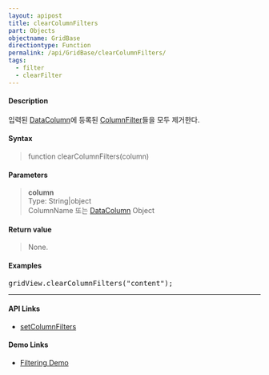```yaml
---
layout: apipost
title: clearColumnFilters
part: Objects
objectname: GridBase
directiontype: Function
permalink: /api/GridBase/clearColumnFilters/
tags:
  - filter
  - clearFilter
---
```



#### Description

 입력된 [DataColumn](/api/types/DataColumn/)에 등록된 [ColumnFilter](/api/types/ColumnFilter/)들을 모두 제거한다.  

#### Syntax

> function clearColumnFilters(column)  

#### Parameters

> **column**  
> Type: String\|object  
> ColumnName 또는 [DataColumn](/api/types/DataColumn/) Object  

#### Return value

> None.  

#### Examples 

<pre class="prettyprint">
gridView.clearColumnFilters("content");
</pre>

---

#### API Links

* [setColumnFilters](/api/GridBase/setColumnFilters) 

#### Demo Links

* [Filtering Demo](http://demo.realgrid.com/Columns/ColumnFiltering/)